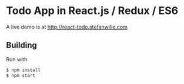 Todo App in React.js / Redux / ES6
=======================

A live demo is at http://react-todo.stefanwille.com


Building
----------

Run with

```bash
$ npm install
$ npm start
```